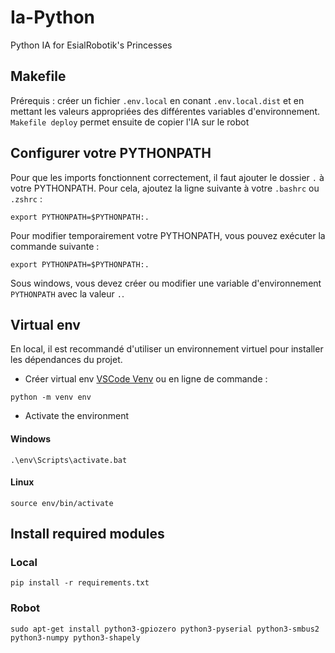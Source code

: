 # Ia-Python

Python IA for EsialRobotik's Princesses

## Makefile
Prérequis : créer un fichier `.env.local` en conant `.env.local.dist` et en mettant les valeurs appropriées des différentes variables d'environnement.
`Makefile deploy` permet ensuite de copier l'IA sur le robot

## Configurer votre PYTHONPATH
Pour que les imports fonctionnent correctement, il faut ajouter le dossier `.` à votre PYTHONPATH.
Pour cela, ajoutez la ligne suivante à votre `.bashrc` ou `.zshrc` :
```
export PYTHONPATH=$PYTHONPATH:.
```
Pour modifier temporairement votre PYTHONPATH, vous pouvez exécuter la commande suivante :
```
export PYTHONPATH=$PYTHONPATH:.
``` 
Sous windows, vous devez créer ou modifier une variable d'environnement `PYTHONPATH` avec la valeur `.`.

## Virtual env
En local, il est recommandé d'utiliser un environnement virtuel pour installer les dépendances du projet.
- Créer virtual env [VSCode Venv](https://code.visualstudio.com/docs/python/environments) ou en ligne de commande :
```
python -m venv env  
```
- Activate the environment
#### Windows
```
.\env\Scripts\activate.bat
```
#### Linux
```
source env/bin/activate
```

## Install required modules
### Local
```
pip install -r requirements.txt
```
### Robot
```
sudo apt-get install python3-gpiozero python3-pyserial python3-smbus2 python3-numpy python3-shapely
```